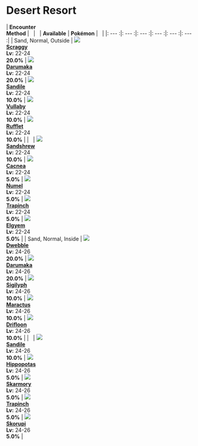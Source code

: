 # Desert Resort

| __Encounter<br>Method__ | &nbsp; | &nbsp; | __Available__ | __Pokémon__ | &nbsp; |
|: --- :|: --- :|: --- :|: --- :|: --- :|: --- :|
| Sand, Normal, Outside | ![][559] <br> __[Scraggy]__ <br> __Lv:__ 22-24 <br> __20.0%__ | ![][554] <br> __[Darumaka]__ <br> __Lv:__ 22-24 <br> __20.0%__ | ![][551] <br> __[Sandile]__ <br> __Lv:__ 22-24 <br> __10.0%__ | ![][629] <br> __[Vullaby]__ <br> __Lv:__ 22-24 <br> __10.0%__ | ![][627] <br> __[Rufflet]__ <br> __Lv:__ 22-24 <br> __10.0%__ |
| &nbsp; | ![][27] <br> __[Sandshrew]__ <br> __Lv:__ 22-24 <br> __10.0%__ | ![][331] <br> __[Cacnea]__ <br> __Lv:__ 22-24 <br> __5.0%__ | ![][322] <br> __[Numel]__ <br> __Lv:__ 22-24 <br> __5.0%__ | ![][328] <br> __[Trapinch]__ <br> __Lv:__ 22-24 <br> __5.0%__ | ![][605] <br> __[Elgyem]__ <br> __Lv:__ 22-24 <br> __5.0%__ |
| Sand, Normal, Inside | ![][557] <br> __[Dwebble]__ <br> __Lv:__ 24-26 <br> __20.0%__ | ![][554] <br> __[Darumaka]__ <br> __Lv:__ 24-26 <br> __20.0%__ | ![][561] <br> __[Sigilyph]__ <br> __Lv:__ 24-26 <br> __10.0%__ | ![][556] <br> __[Maractus]__ <br> __Lv:__ 24-26 <br> __10.0%__ | ![][425] <br> __[Drifloon]__ <br> __Lv:__ 24-26 <br> __10.0%__ |
| &nbsp; | ![][551] <br> __[Sandile]__ <br> __Lv:__ 24-26 <br> __10.0%__ | ![][449] <br> __[Hippopotas]__ <br> __Lv:__ 24-26 <br> __5.0%__ | ![][227] <br> __[Skarmory]__ <br> __Lv:__ 24-26 <br> __5.0%__ | ![][328] <br> __[Trapinch]__ <br> __Lv:__ 24-26 <br> __5.0%__ | ![][451] <br> __[Skorupi]__ <br> __Lv:__ 24-26 <br> __5.0%__ |


[559]: ../img/animated/559.gif
[Scraggy]: ../pokemons/559/
[554]: ../img/animated/554.gif
[Darumaka]: ../pokemons/554/
[551]: ../img/animated/551.gif
[Sandile]: ../pokemons/551/
[629]: ../img/animated/629.gif
[Vullaby]: ../pokemons/629/
[627]: ../img/animated/627.gif
[Rufflet]: ../pokemons/627/
[27]: ../img/animated/27.gif
[Sandshrew]: ../pokemons/027/
[331]: ../img/animated/331.gif
[Cacnea]: ../pokemons/331/
[322]: ../img/animated/322.gif
[Numel]: ../pokemons/322/
[328]: ../img/animated/328.gif
[Trapinch]: ../pokemons/328/
[605]: ../img/animated/605.gif
[Elgyem]: ../pokemons/605/
[557]: ../img/animated/557.gif
[Dwebble]: ../pokemons/557/
[561]: ../img/animated/561.gif
[Sigilyph]: ../pokemons/561/
[556]: ../img/animated/556.gif
[Maractus]: ../pokemons/556/
[425]: ../img/animated/425.gif
[Drifloon]: ../pokemons/425/
[449]: ../img/animated/449.gif
[Hippopotas]: ../pokemons/449/
[227]: ../img/animated/227.gif
[Skarmory]: ../pokemons/227/
[451]: ../img/animated/451.gif
[Skorupi]: ../pokemons/451/